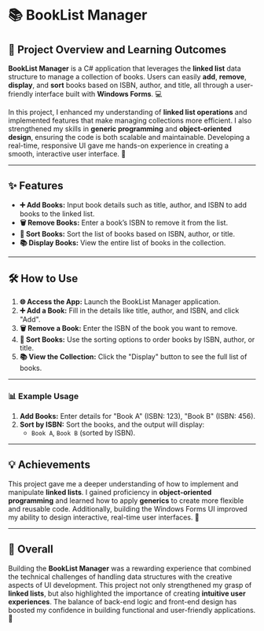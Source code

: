 # 📚 BookList Manager

## 🚀 Project Overview and Learning Outcomes

**BookList Manager** is a C# application that leverages the **linked list** data structure to manage a collection of books. Users can easily **add**, **remove**, **display**, and **sort** books based on ISBN, author, and title, all through a user-friendly interface built with **Windows Forms**. 💻

In this project, I enhanced my understanding of **linked list operations** and implemented features that make managing collections more efficient. I also strengthened my skills in **generic programming** and **object-oriented design**, ensuring the code is both scalable and maintainable. Developing a real-time, responsive UI gave me hands-on experience in creating a smooth, interactive user interface. 🎯

---

## ✨ Features

- **➕ Add Books:** Input book details such as title, author, and ISBN to add books to the linked list.
- **🗑️ Remove Books:** Enter a book’s ISBN to remove it from the list.
- **🔄 Sort Books:** Sort the list of books based on ISBN, author, or title.
- **📚 Display Books:** View the entire list of books in the collection.

---

## 🛠️ How to Use

1. **🌐 Access the App:** Launch the BookList Manager application.
2. **➕ Add a Book:** Fill in the details like title, author, and ISBN, and click "Add".
3. **🗑️ Remove a Book:** Enter the ISBN of the book you want to remove.
4. **🔄 Sort Books:** Use the sorting options to order books by ISBN, author, or title.
5. **📚 View the Collection:** Click the "Display" button to see the full list of books.

---

### 📊 Example Usage

1. **Add Books:** Enter details for "Book A" (ISBN: 123), "Book B" (ISBN: 456).
2. **Sort by ISBN:** Sort the books, and the output will display:
   - `Book A`, `Book B` (sorted by ISBN).

---

## 💡 Achievements

This project gave me a deeper understanding of how to implement and manipulate **linked lists**. I gained proficiency in **object-oriented programming** and learned how to apply **generics** to create more flexible and reusable code. Additionally, building the Windows Forms UI improved my ability to design interactive, real-time user interfaces. 🧠

---

## 🎯 Overall

Building the **BookList Manager** was a rewarding experience that combined the technical challenges of handling data structures with the creative aspects of UI development. This project not only strengthened my grasp of **linked lists**, but also highlighted the importance of creating **intuitive user experiences**. The balance of back-end logic and front-end design has boosted my confidence in building functional and user-friendly applications. 🔧

